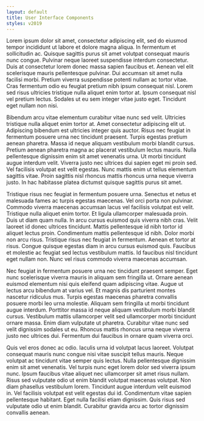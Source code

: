 ```yaml
---
layout: default
title: User Interface Components
styles: v2019
---
```


Lorem ipsum dolor sit amet, consectetur adipiscing elit, sed do eiusmod tempor incididunt ut labore et dolore magna aliqua. In fermentum et sollicitudin ac. Quisque sagittis purus sit amet volutpat consequat mauris nunc congue. Pulvinar neque laoreet suspendisse interdum consectetur. Duis at consectetur lorem donec massa sapien faucibus et. Aenean vel elit scelerisque mauris pellentesque pulvinar. Dui accumsan sit amet nulla facilisi morbi. Pretium viverra suspendisse potenti nullam ac tortor vitae. Cras fermentum odio eu feugiat pretium nibh ipsum consequat nisl. Lorem sed risus ultricies tristique nulla aliquet enim tortor at. Ipsum consequat nisl vel pretium lectus. Sodales ut eu sem integer vitae justo eget. Tincidunt eget nullam non nisi.

Bibendum arcu vitae elementum curabitur vitae nunc sed velit. Ultricies tristique nulla aliquet enim tortor at. Amet consectetur adipiscing elit ut. Adipiscing bibendum est ultricies integer quis auctor. Risus nec feugiat in fermentum posuere urna nec tincidunt praesent. Turpis egestas pretium aenean pharetra. Massa id neque aliquam vestibulum morbi blandit cursus. Pretium aenean pharetra magna ac placerat vestibulum lectus mauris. Nulla pellentesque dignissim enim sit amet venenatis urna. Ut morbi tincidunt augue interdum velit. Viverra justo nec ultrices dui sapien eget mi proin sed. Vel facilisis volutpat est velit egestas. Nunc mattis enim ut tellus elementum sagittis vitae. Proin sagittis nisl rhoncus mattis rhoncus urna neque viverra justo. In hac habitasse platea dictumst quisque sagittis purus sit amet.

Tristique risus nec feugiat in fermentum posuere urna. Senectus et netus et malesuada fames ac turpis egestas maecenas. Vel orci porta non pulvinar. Commodo viverra maecenas accumsan lacus vel facilisis volutpat est velit. Tristique nulla aliquet enim tortor. Et ligula ullamcorper malesuada proin. Duis ut diam quam nulla. In arcu cursus euismod quis viverra nibh cras. Velit laoreet id donec ultrices tincidunt. Mattis pellentesque id nibh tortor id aliquet lectus proin. Condimentum mattis pellentesque id nibh. Dolor morbi non arcu risus. Tristique risus nec feugiat in fermentum. Aenean et tortor at risus. Congue quisque egestas diam in arcu cursus euismod quis. Faucibus et molestie ac feugiat sed lectus vestibulum mattis. Id faucibus nisl tincidunt eget nullam non. Nunc vel risus commodo viverra maecenas accumsan.

Nec feugiat in fermentum posuere urna nec tincidunt praesent semper. Eget nunc scelerisque viverra mauris in aliquam sem fringilla ut. Ornare aenean euismod elementum nisi quis eleifend quam adipiscing vitae. Augue ut lectus arcu bibendum at varius vel. Et magnis dis parturient montes nascetur ridiculus mus. Turpis egestas maecenas pharetra convallis posuere morbi leo urna molestie. Aliquam sem fringilla ut morbi tincidunt augue interdum. Porttitor massa id neque aliquam vestibulum morbi blandit cursus. Vestibulum mattis ullamcorper velit sed ullamcorper morbi tincidunt ornare massa. Enim diam vulputate ut pharetra. Curabitur vitae nunc sed velit dignissim sodales ut eu. Rhoncus mattis rhoncus urna neque viverra justo nec ultrices dui. Fermentum dui faucibus in ornare quam viverra orci.

Quis vel eros donec ac odio. Iaculis urna id volutpat lacus laoreet. Volutpat consequat mauris nunc congue nisi vitae suscipit tellus mauris. Neque volutpat ac tincidunt vitae semper quis lectus. Nulla pellentesque dignissim enim sit amet venenatis. Vel turpis nunc eget lorem dolor sed viverra ipsum nunc. Ipsum faucibus vitae aliquet nec ullamcorper sit amet risus nullam. Risus sed vulputate odio ut enim blandit volutpat maecenas volutpat. Non diam phasellus vestibulum lorem. Tincidunt augue interdum velit euismod in. Vel facilisis volutpat est velit egestas dui id. Condimentum vitae sapien pellentesque habitant. Eget nulla facilisi etiam dignissim. Quis risus sed vulputate odio ut enim blandit. Curabitur gravida arcu ac tortor dignissim convallis aenean.

